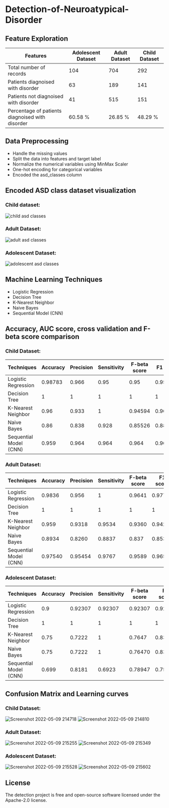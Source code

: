 # Detection-of-Neuroatypical-Disorder


## Feature Exploration

| Features  | Adolescent Dataset | Adult Dataset | Child Dataset |
| ------------- | ------------- | ------------- | ------------- |
| Total number of records  | 104 | 704 | 292 |
| Patients diagnoised with disorder | 63 | 189 | 141 |
| Patients not diagnoised with disorder | 41 | 515 | 151 |
| Percentage of patients diagnoised with disorder | 60.58 % | 26.85 % | 48.29 % |

## Data Preprocessing

* Handle the missing values
* Split the data into features and target label
* Normalize the numerical variables using MinMax Scaler
* One-hot encoding for categorical variables
* Encoded the asd_classes column

## Encoded ASD class dataset visualization

### Child dataset: 
![child asd classes](https://user-images.githubusercontent.com/56076028/167248574-f0bf8c93-2770-4ad7-9ccf-1afae6e74345.jpg)
### Adult Dataset:
![adult asd classes](https://user-images.githubusercontent.com/56076028/167248587-b953d8c8-f43a-4a96-9891-d49d68d85809.jpg)
### Adolescent Dataset:
![adolescent asd classes](https://user-images.githubusercontent.com/56076028/167248603-fd8eb39f-d8ae-4ad4-aa9b-2cdf5c2780e1.jpg)

## Machine Learning Techniques

* Logistic Regression
* Decision Tree
* K-Nearest Neighbor
* Naive Bayes
* Sequential Model (CNN)

## Accuracy, AUC score, cross validation and F-beta score comparison

### Child Dataset:

| Techniques  | Accuracy | Precision | Sensitivity | F-beta score | F1 score | 
| ------------- | ------------- | ------------- | ------------- | ------------- | ------------- |
| Logistic Regression  | 0.98783 | 0.966 | 0.95 | 0.95 | 0.95 |
| Decision Tree | 1 | 1 | 1 | 1 | 1 |
| K-Nearest Neighbor | 0.96 | 0.933 | 1 | 0.94594 | 0.966551 |
| Naive Bayes | 0.86 | 0.838 | 0.928 | 0.85526 | 0.8813 |
| Sequential Model (CNN) | 0.959 | 0.964 | 0.964 | 0.964 | 0.964 |


### Adult Dataset:

| Techniques  | Accuracy | Precision | Sensitivity | F-beta score | F1 score | 
| ------------- | ------------- | ------------- | ------------- | ------------- | ------------- |
| Logistic Regression  | 0.9836 | 0.956 | 1 | 0.9641 | 0.97727 |
| Decision Tree | 1 | 1 | 1 | 1 | 1 |
| K-Nearest Neighbor | 0.959 | 0.9318 | 0.9534 | 0.9360 | 0.94252 |
| Naive Bayes | 0.8934 | 0.8260 | 0.8837 | 0.837 | 0.8539 |
| Sequential Model (CNN) | 0.97540 | 0.95454 | 0.9767 | 0.9589 | 0.9655 |


### Adolescent Dataset:


| Techniques  | Accuracy | Precision | Sensitivity | F-beta score | F1 score | 
| ------------- | ------------- | ------------- | ------------- | ------------- | ------------- |
| Logistic Regression  | 0.9 | 0.92307 | 0.92307 | 0.92307 | 0.92307 |
| Decision Tree | 1 | 1 | 1 | 1 | 1 |
| K-Nearest Neighbor | 0.75 | 0.7222 | 1 | 0.7647 | 0.8387 |
| Naive Bayes | 0.75 | 0.7222 | 1 | 0.76470 | 0.8387 |
| Sequential Model (CNN) | 0.699 | 0.8181 | 0.6923 | 0.78947 | 0.75001 |


## Confusion Matrix and Learning curves

### Child Dataset:

![Screenshot 2022-05-09 214718](https://user-images.githubusercontent.com/56076028/167481393-38c5f154-7226-426d-add8-128d20e85340.png)
![Screenshot 2022-05-09 214810](https://user-images.githubusercontent.com/56076028/167481383-d45d95a9-49a9-4ce0-9c50-8dba06cf099d.png)


### Adult Dataset:

![Screenshot 2022-05-09 215255](https://user-images.githubusercontent.com/56076028/167481470-546330f0-0413-40c6-8d59-f1779a5e50fb.png)
![Screenshot 2022-05-09 215349](https://user-images.githubusercontent.com/56076028/167481547-d3705884-7920-42ca-b45f-92ab8c6ee420.png)

### Adolescent Dataset:

![Screenshot 2022-05-09 215528](https://user-images.githubusercontent.com/56076028/167481596-0f130ca3-0703-41cf-9193-f71fb6a1e2b5.png)
![Screenshot 2022-05-09 215602](https://user-images.githubusercontent.com/56076028/167481589-15b0b106-0a28-43f3-8178-b40cb975bddc.png)

## License
The detection project is free and open-source software licensed under the Apache-2.0 license.

